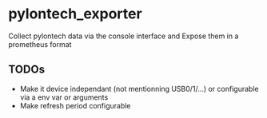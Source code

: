 # pylontech_exporter

Collect pylontech data via the console interface and Expose them in a prometheus format

## TODOs
* Make it device independant (not mentionning USB0/1/...) or configurable via a env var or arguments
* Make refresh period configurable
